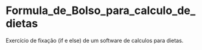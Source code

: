 # Formula_de_Bolso_para_calculo_de_dietas
Exercício de fixação (if e else) de um software de calculos para dietas.
